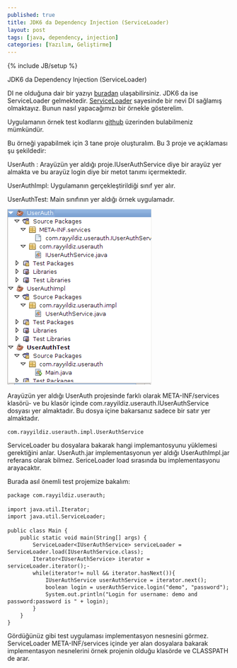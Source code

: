 ```yaml
---
published: true
title: JDK6 da Dependency Injection (ServiceLoader)
layout: post
tags: [java, dependency, injection]
categories: [Yazılım, Geliştirme]
---
```

{% include JB/setup %}


JDK6 da Dependency Injection (ServiceLoader)

DI ne olduğuna dair bir yazıyı [buradan](http://rayyildiz.net/2010/05/what-is-dependency-injection/) ulaşabilirsiniz. JDK6 da ise ServiceLoader gelmektedir. [ServiceLoader](http://download.oracle.com/docs/cd/E17409_01/javase/6/docs/api/java/util/ServiceLoader.html) sayesinde bir nevi DI sağlamış olmaktayız. Bunun nasıl yapacağımızı bir örnekle gösterelim.

Uygulamanın örnek test kodlarını [github](http://github.com/rayyildiz/UserAuthSample) üzerinden bulabilmeniz mümkündür.

Bu örneği yapabilmek için 3 tane proje oluşturalım. Bu 3 proje ve açıklaması şu şekildedir:

UserAuth : Arayüzün yer aldığı proje.IUserAuthService diye bir arayüz yer almakta ve bu arayüz login diye bir metot tanımı içermektedir.

UserAuthImpl: Uygulamanın gerçekleştirildiği sınıf yer alır.

UserAuthTest: Main sınıfının yer aldığı örnek uygulamadır.

![Project Tree](/images/project_tree1.png)

Arayüzün yer aldığı UserAuth projesinde farklı olarak META-INF/services klasörü- ve bu klasör içinde com.rayyildiz.userauth.IUserAuthService dosyası yer almaktadır. Bu dosya içine bakarsanız sadece bir satır yer almaktadır.
	
	com.rayyildiz.userauth.impl.UserAuthService

ServiceLoader bu dosyalara bakarak hangi implemantosyunu yüklemesi gerektiğini anlar. UserAuth.jar implementasyonun yer aldığı UserAuthImpl.jar referans olarak bilmez. SericeLoader load sırasında bu implementasyonu arayacaktır.

Burada asıl önemli test projemize bakalım:

	
	package com.rayyildiz.userauth;
 
	import java.util.Iterator;
	import java.util.ServiceLoader;
 
	public class Main {
  		public static void main(String[] args) {
    		ServiceLoader<IUserAuthService> serviceLoader = ServiceLoader.load(IUserAuthService.class);
    		Iterator<IUserAuthService> iterator = serviceLoader.iterator();-
    		while(iterator!= null && iterator.hasNext()){
      			IUserAuthService userAuthService = iterator.next();
      			boolean login = userAuthService.login("demo", "password");
      			System.out.println("Login for username: demo and password:password is " + login);
   			}
		}
	}

Gördüğünüz gibi test uygulaması implementasyon nesnesini görmez. ServiceLoader META-INF/services içinde yer alan dosyalara bakarak implementasyon nesnelerini örnek projenin olduğu klasörde ve CLASSPATH de arar.